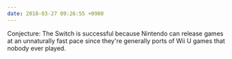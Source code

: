 ```yaml
---
date: 2018-03-27 09:26:55 +0900
---
```

Conjecture: The Switch is successful because Nintendo can release games at an unnaturally fast pace since they're generally ports of Wii U games that nobody ever played.
